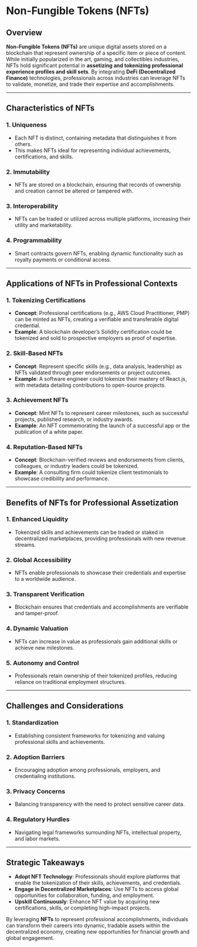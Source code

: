 # Non-Fungible Tokens (NFTs)

## Overview
**Non-Fungible Tokens (NFTs)** are unique digital assets stored on a blockchain that represent ownership of a specific item or piece of content. While initially popularized in the art, gaming, and collectibles industries, NFTs hold significant potential in **assetizing and tokenizing professional experience profiles and skill sets**. By integrating **DeFi (Decentralized Finance)** technologies, professionals across industries can leverage NFTs to validate, monetize, and trade their expertise and accomplishments.

---

## Characteristics of NFTs

### 1. **Uniqueness**
- Each NFT is distinct, containing metadata that distinguishes it from others.
- This makes NFTs ideal for representing individual achievements, certifications, and skills.

### 2. **Immutability**
- NFTs are stored on a blockchain, ensuring that records of ownership and creation cannot be altered or tampered with.

### 3. **Interoperability**
- NFTs can be traded or utilized across multiple platforms, increasing their utility and marketability.

### 4. **Programmability**
- Smart contracts govern NFTs, enabling dynamic functionality such as royalty payments or conditional access.

---

## Applications of NFTs in Professional Contexts

### 1. **Tokenizing Certifications**
- **Concept**: Professional certifications (e.g., AWS Cloud Practitioner, PMP) can be minted as NFTs, creating a verifiable and transferable digital credential.
- **Example**: A blockchain developer’s Solidity certification could be tokenized and sold to prospective employers as proof of expertise.

### 2. **Skill-Based NFTs**
- **Concept**: Represent specific skills (e.g., data analysis, leadership) as NFTs validated through peer endorsements or project outcomes.
- **Example**: A software engineer could tokenize their mastery of React.js, with metadata detailing contributions to open-source projects.

### 3. **Achievement NFTs**
- **Concept**: Mint NFTs to represent career milestones, such as successful projects, published research, or industry awards.
- **Example**: An NFT commemorating the launch of a successful app or the publication of a white paper.

### 4. **Reputation-Based NFTs**
- **Concept**: Blockchain-verified reviews and endorsements from clients, colleagues, or industry leaders could be tokenized.
- **Example**: A consulting firm could tokenize client testimonials to showcase credibility and performance.

---

## Benefits of NFTs for Professional Assetization

### 1. **Enhanced Liquidity**
- Tokenized skills and achievements can be traded or staked in decentralized marketplaces, providing professionals with new revenue streams.

### 2. **Global Accessibility**
- NFTs enable professionals to showcase their credentials and expertise to a worldwide audience.

### 3. **Transparent Verification**
- Blockchain ensures that credentials and accomplishments are verifiable and tamper-proof.

### 4. **Dynamic Valuation**
- NFTs can increase in value as professionals gain additional skills or achieve new milestones.

### 5. **Autonomy and Control**
- Professionals retain ownership of their tokenized profiles, reducing reliance on traditional employment structures.

---

## Challenges and Considerations

### 1. **Standardization**
- Establishing consistent frameworks for tokenizing and valuing professional skills and achievements.

### 2. **Adoption Barriers**
- Encouraging adoption among professionals, employers, and credentialing institutions.

### 3. **Privacy Concerns**
- Balancing transparency with the need to protect sensitive career data.

### 4. **Regulatory Hurdles**
- Navigating legal frameworks surrounding NFTs, intellectual property, and labor markets.

---

## Strategic Takeaways
- **Adopt NFT Technology**: Professionals should explore platforms that enable the tokenization of their skills, achievements, and credentials.
- **Engage in Decentralized Marketplaces**: Use NFTs to access global opportunities for collaboration, funding, and employment.
- **Upskill Continuously**: Enhance NFT value by acquiring new certifications, skills, or completing high-impact projects.

By leveraging **NFTs** to represent professional accomplishments, individuals can transform their careers into dynamic, tradable assets within the decentralized economy, creating new opportunities for financial growth and global engagement.
